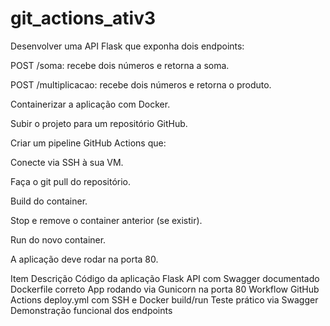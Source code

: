 # git_actions_ativ3
Desenvolver uma API Flask que exponha dois endpoints:

POST /soma: recebe dois números e retorna a soma.

POST /multiplicacao: recebe dois números e retorna o produto.

Containerizar a aplicação com Docker.

Subir o projeto para um repositório GitHub.

Criar um pipeline GitHub Actions que:

Conecte via SSH à sua VM.

Faça o git pull do repositório.

Build do container.

Stop e remove o container anterior (se existir).

Run do novo container.

A aplicação deve rodar na porta 80.

 

Item	Descrição
Código da aplicação Flask	API com Swagger documentado
Dockerfile correto	App rodando via Gunicorn na porta 80
Workflow GitHub Actions	deploy.yml com SSH e Docker build/run
Teste prático via Swagger	Demonstração funcional dos endpoints
